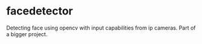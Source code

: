 # facedetector
Detecting face using opencv with input capabilities from ip cameras. Part of a bigger project.
